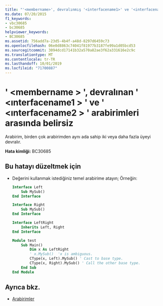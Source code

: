 ```yaml
---
title: "'<membername>', devralınmış '<interfacename1>' ve '<interfacename2>' arabirimleri arasında belirsiz"
ms.date: 07/20/2015
f1_keywords:
- vbc30685
- bc30685
helpviewer_keywords:
- BC30685
ms.assetid: 756add7a-23d5-4b4f-a48d-8297d6459c73
ms.openlocfilehash: 06e0d8863c74041f81977b3187fe99a1d05bcd53
ms.sourcegitcommit: 3094dcd17141b32a570a82ae3f62a331616e2c9c
ms.translationtype: MT
ms.contentlocale: tr-TR
ms.lasthandoff: 10/01/2019
ms.locfileid: "71700887"
---
```

# <a name="membername-is-ambiguous-across-the-inherited-interfaces-interfacename1-and-interfacename2"></a>' \<membername > ', devralınan ' \<ınterfacename1 > ' ve ' \<ınterfacename2 > ' arabirimleri arasında belirsiz
Arabirim, birden çok arabirimden aynı ada sahip iki veya daha fazla üyeyi devralır.  
  
 **Hata kimliği:** BC30685  
  
## <a name="to-correct-this-error"></a>Bu hatayı düzeltmek için  
  
- Değerini kullanmak istediğiniz temel arabirime atayın; Örneğin:  
  
    ```vb  
    Interface Left  
        Sub MySub()  
    End Interface  
  
    Interface Right  
        Sub MySub()  
    End Interface  
  
    Interface LeftRight  
        Inherits Left, Right  
    End Interface  
  
    Module test  
        Sub Main()  
            Dim x As LeftRight  
            ' x.MySub()  'x is ambiguous.  
            CType(x, Left).MySub() ' Cast to base type.  
            CType(x, Right).MySub() ' Call the other base type.  
        End Sub  
    End Module  
    ```  
  
## <a name="see-also"></a>Ayrıca bkz.

- [Arabirimler](../../../visual-basic/programming-guide/language-features/interfaces/index.md)
